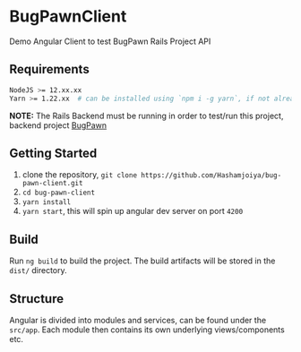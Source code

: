 # BugPawnClient

Demo Angular Client to test BugPawn Rails Project API

## Requirements

```bash
NodeJS >= 12.xx.xx
Yarn >= 1.22.xx  # can be installed using `npm i -g yarn`, if not already
```
**NOTE:** The Rails Backend must be running in order to test/run this project, backend project [BugPawn](https://github.com/Hashamjoiya/BugPawn.git)

## Getting Started

1. clone the repository, `git clone https://github.com/Hashamjoiya/bug-pawn-client.git`
2. `cd bug-pawn-client`
3. `yarn install`
4. `yarn start`, this will spin up angular dev server on port `4200`

## Build

Run `ng build` to build the project. The build artifacts will be stored in the `dist/` directory.

## Structure

Angular is divided into modules and services, can be found under the `src/app`. Each module then contains its own underlying views/components etc.
